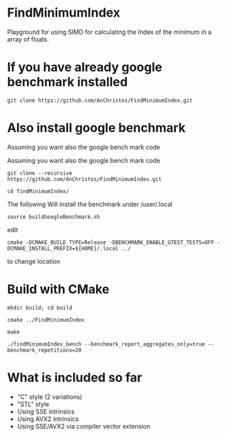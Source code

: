 # FindMinimumIndex
Playground for using SIMD for calculating the Index of the minimum in a array of floats.

# If you have already google benchmark installed

``git clone https://github.com/AnChristos/FindMinimumIndex.git``

# Also install google benchmark 

Assuming you want also the google bench mark code

Assuming you want also the google bench mark code

``git clone --recursive https://github.com/AnChristos/FindMinimumIndex.git``

``cd findMinimumIndex/``


The following Will install the benchmark under /user/.local

``source buildGoogleBenchmark.sh``

edit

``cmake -DCMAKE_BUILD_TYPE=Release -DBENCHMARK_ENABLE_GTEST_TESTS=OFF -DCMAKE_INSTALL_PREFIX=${HOME}/.local ../ ``

to change location


# Build with CMake 

``mkdir build; cd build``

``cmake ../FindMinimumIndex``

``make``

``./findMinimumIndex_bench --benchmark_report_aggregates_only=true --benchmark_repetitions=20``

# What is included so far

- "C" style (2 variations)
- "STL" style
- Using SSE intrinsics
- Using AVX2 intrinsics
- Using SSE/AVX2 via compiler vector extension
